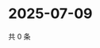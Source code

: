 # 2025-07-09

共 0 条

<!-- BEGIN ZHIHUVIDEO -->
<!-- 最后更新时间 Wed Jul 09 2025 21:28:06 GMT+0800 (China Standard Time) -->

<!-- END ZHIHUVIDEO -->
